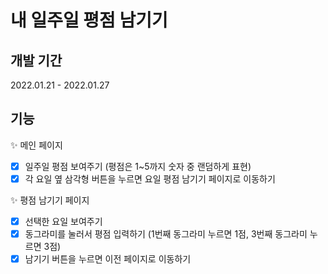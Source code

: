 # 내 일주일 평점 남기기  

## 개발 기간  
2022.01.21 - 2022.01.27  

## 기능
✨ 메인 페이지
- [X] 일주일 평점 보여주기 (평점은 1~5까지 숫자 중 랜덤하게 표현) 
- [X] 각 요일 옆 삼각형 버튼을 누르면 요일 평점 남기기 페이지로 이동하기

✨ 평점 남기기 페이지
- [X] 선택한 요일 보여주기
- [X] 동그라미를 눌러서 평점 입력하기 (1번째 동그라미 누르면 1점, 3번째 동그라미 누르면 3점)
- [X] 남기기 버튼을 누르면 이전 페이지로 이동하기
